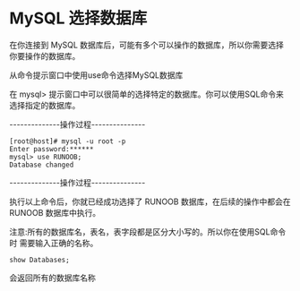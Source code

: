 # MySQL 选择数据库
在你连接到 MySQL 数据库后，可能有多个可以操作的数据库，所以你需要选择
你要操作的数据库。

从命令提示窗口中使用use命令选择MySQL数据库

在 mysql> 提示窗口中可以很简单的选择特定的数据库。你可以使用SQL命令来
选择指定的数据库。

--------------操作过程---------------
```
[root@host]# mysql -u root -p
Enter password:******
mysql> use RUNOOB;
Database changed
```
--------------操作过程---------------

执行以上命令后，你就已经成功选择了 RUNOOB 数据库，在后续的操作中都会在
 RUNOOB 数据库中执行。

注意:所有的数据库名，表名，表字段都是区分大小写的。所以你在使用SQL命令时
需要输入正确的名称。

`show Databases;`

会返回所有的数据库名称